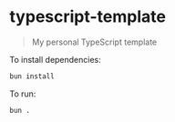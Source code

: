# typescript-template
> My personal TypeScript template

To install dependencies:

```bash
bun install
```

To run:

```bash
bun .
```
